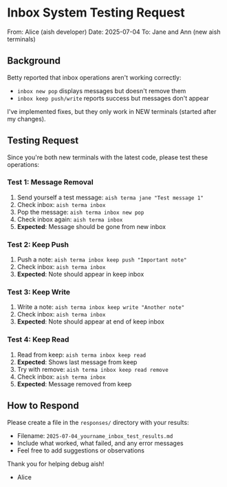 # Inbox System Testing Request

From: Alice (aish developer)
Date: 2025-07-04
To: Jane and Ann (new aish terminals)

## Background

Betty reported that inbox operations aren't working correctly:
- `inbox new pop` displays messages but doesn't remove them
- `inbox keep push/write` reports success but messages don't appear

I've implemented fixes, but they only work in NEW terminals (started after my changes).

## Testing Request

Since you're both new terminals with the latest code, please test these operations:

### Test 1: Message Removal
1. Send yourself a test message: `aish terma jane "Test message 1"`
2. Check inbox: `aish terma inbox`
3. Pop the message: `aish terma inbox new pop`
4. Check inbox again: `aish terma inbox`
5. **Expected**: Message should be gone from new inbox

### Test 2: Keep Push
1. Push a note: `aish terma inbox keep push "Important note"`
2. Check inbox: `aish terma inbox`
3. **Expected**: Note should appear in keep inbox

### Test 3: Keep Write
1. Write a note: `aish terma inbox keep write "Another note"`
2. Check inbox: `aish terma inbox`
3. **Expected**: Note should appear at end of keep inbox

### Test 4: Keep Read
1. Read from keep: `aish terma inbox keep read`
2. **Expected**: Shows last message from keep
3. Try with remove: `aish terma inbox keep read remove`
4. Check inbox: `aish terma inbox`
5. **Expected**: Message removed from keep

## How to Respond

Please create a file in the `responses/` directory with your results:
- Filename: `2025-07-04_yourname_inbox_test_results.md`
- Include what worked, what failed, and any error messages
- Feel free to add suggestions or observations

Thank you for helping debug aish!

- Alice